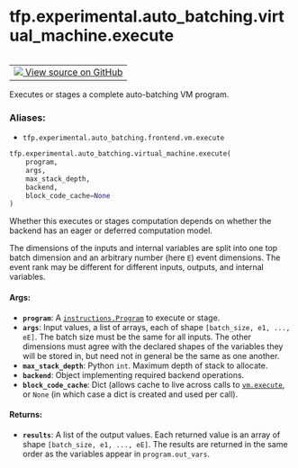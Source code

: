<div itemscope itemtype="http://developers.google.com/ReferenceObject">
<meta itemprop="name" content="tfp.experimental.auto_batching.virtual_machine.execute" />
<meta itemprop="path" content="Stable" />
</div>

# tfp.experimental.auto_batching.virtual_machine.execute


<table class="tfo-notebook-buttons tfo-api" align="left">

<td>
  <a target="_blank" href="https://github.com/tensorflow/probability/blob/master/tensorflow_probability/python/experimental/auto_batching/virtual_machine.py">
    <img src="https://www.tensorflow.org/images/GitHub-Mark-32px.png" />
    View source on GitHub
  </a>
</td></table>



Executes or stages a complete auto-batching VM program.

### Aliases:

* `tfp.experimental.auto_batching.frontend.vm.execute`


``` python
tfp.experimental.auto_batching.virtual_machine.execute(
    program,
    args,
    max_stack_depth,
    backend,
    block_code_cache=None
)
```



<!-- Placeholder for "Used in" -->

Whether this executes or stages computation depends on whether the backend has
an eager or deferred computation model.

The dimensions of the inputs and internal variables are split into
one top batch dimension and an arbitrary number (here `E`) event
dimensions.  The event rank may be different for different inputs,
outputs, and internal variables.

#### Args:


* <b>`program`</b>: A <a href="../../../../tfp/experimental/auto_batching/instructions/Program.md"><code>instructions.Program</code></a> to execute or stage.
* <b>`args`</b>: Input values, a list of arrays, each of shape `[batch_size,
  e1, ..., eE]`.  The batch size must be the same for all inputs.
  The other dimensions must agree with the declared shapes of the
  variables they will be stored in, but need not in general be the
  same as one another.
* <b>`max_stack_depth`</b>: Python `int`. Maximum depth of stack to allocate.
* <b>`backend`</b>: Object implementing required backend operations.
* <b>`block_code_cache`</b>: Dict (allows cache to live across calls to <a href="../../../../tfp/experimental/auto_batching/virtual_machine/execute.md"><code>vm.execute</code></a>,
  or `None` (in which case a dict is created and used per call).


#### Returns:


* <b>`results`</b>: A list of the output values. Each returned value is an
  array of shape `[batch_size, e1, ..., eE]`.  The results are
  returned in the same order as the variables appear in
  `program.out_vars`.
